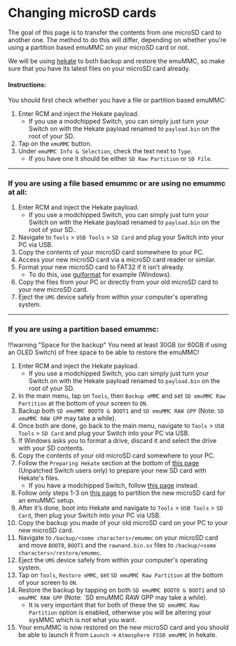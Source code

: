 # Changing microSD cards

The goal of this page is to transfer the contents from one microSD card to another one. The method to do this will differ, depending on whether you're using a partition based emuMMC on your microSD card or not.

We will be using [hekate](https://github.com/CTCaer/hekate/releases/) to both backup and restore the emuMMC, so make sure that you have its latest files on your microSD card already.

#### **Instructions:**

You should first check whether you have a file or partition based emuMMC:

1. Enter RCM and inject the Hekate payload.
    - If you use a modchipped Switch, you can simply just turn your Switch on with the Hekate payload renamed to `payload.bin` on the root of your SD.
2.  Tap on the `emuMMC` button.
3.  Under `emuMMC Info & Selection`, check the text next to `Type`.
    - If you have one it should be either `SD Raw Partition` or `SD File`.

-----
### **If you are using a file based emummc or are using no emummc at all:**

1. Enter RCM and inject the Hekate payload.
    - If you use a modchipped Switch, you can simply just turn your Switch on with the Hekate payload renamed to `payload.bin` on the root of your SD..
2. Navigate to `Tools` > `USB Tools` > `SD Card` and plug your Switch into your PC via USB.
2. Copy the contents of your microSD card somewhere to your PC.
4. Access your new microSD card via a microSD card reader or similar.
5. Format your new microSD card to FAT32 if it isn’t already.
    - To do this, use [guiformat](http://ridgecrop.co.uk/index.htm?guiformat.htm) for example (Windows).
6. Copy the files from your PC or directly from your old microSD card to your new microSD card.
7. Eject the `UMS` device safely from within your computer's operating system.

-----
### **If you are using a partition based emummc:**

!!!warning "Space for the backup"
    You need at least 30GB (or 60GB if using an OLED Switch) of free space to be able to restore the emuMMC!

1. Enter RCM and inject the Hekate payload.
    - If you use a modchipped Switch, you can simply just turn your Switch on with the Hekate payload renamed to `payload.bin` on the root of your SD.
2.  In the main menu, tap on `Tools`, then `Backup eMMC` and set `SD emuMMC Raw Partition` at the bottom of your screen to `ON`.
3.  Backup both `SD emuMMC BOOT0 & BOOT1` and `SD emuMMC RAW GPP` (Note: `SD emuMMC RAW GPP` may take a while).
4.  Once both are done, go back to the main menu, navigate to `Tools` > `USB Tools` > `SD Card` and plug your Switch into your PC via USB.
5.  If Windows asks you to format a drive, discard it and select the drive with your SD contents.
6.  Copy the contents of your old microSD card somewhere to your PC.
7.  Follow the `Preparing Hekate` section at the bottom of [this page](../user_guide/rcm/sending_payload.md) (Unpatched Switch users only) to prepare your new SD card with Hekate's files.
    - If you have a modchipped Switch, follow [this page](../user_guide/modchip/preparing_hekate.md) instead.
8.  Follow only steps 1-3 on [this page](../user_guide/all/partitioning_sd.md) to partition the new microSD card for an emuMMC setup.
8.  After it’s done, boot into Hekate and navigate to `Tools` > `USB Tools` > `SD Card`, then plug your Switch into your PC via USB.
9.  Copy the backup you made of your old microSD card on your PC to your new microSD card.
10. Navigate to `/backup/<some characters>/emummc` on your microSD card and move `BOOT0`, `BOOT1` and the `rawnand.bin.xx` files to `/backup/<some characters>/restore/emummc`.
11. Eject the `UMS` device safely from within your computer's operating system.
12. Tap on `Tools`, `Restore eMMC`, set `SD emuMMC Raw Partition` at the bottom of your screen to `ON`.
13. Restore the backup by tapping on both `SD emuMMC BOOT0 & BOOT1` and `SD emuMMC RAW GPP` (Note: `SD emuMMC RAW GPP may take a while).
    - It is very important that for both of these the `SD emuMMC Raw Partition` option is enabled, otherwise you will be altering your sysMMC
      which is not what you want.
14. Your emuMMC is now restored on the new microSD card and you should be able to launch it from `Launch` -> `Atmosphere FSS0 emuMMC` in hekate.
